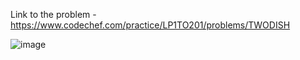 Link to the problem - https://www.codechef.com/practice/LP1TO201/problems/TWODISH


![image](https://github.com/Haleshot/Competitive-Programming/assets/57552973/211c387a-3366-4947-b3ec-5375bcba19b4)

